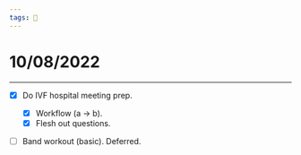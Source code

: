 ```yaml
---
tags: 📆
---
```


# 10/08/2022
---

- [x] Do IVF hospital meeting prep.
	- [x] Workflow (a -> b).
	- [x] Flesh out questions.
- [ ] Band workout (basic). Deferred.

